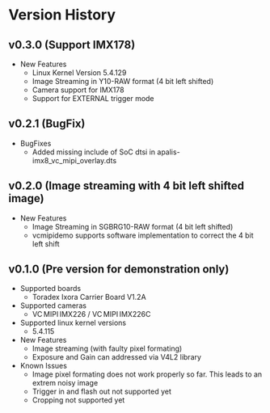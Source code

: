# Version History

## v0.3.0 (Support IMX178)
  * New Features
    * Linux Kernel Version 5.4.129
    * Image Streaming in Y10-RAW format (4 bit left shifted)
    * Camera support for IMX178
    * Support for EXTERNAL trigger mode

## v0.2.1 (BugFix)
  * BugFixes
    * Added missing include of SoC dtsi in apalis-imx8_vc_mipi_overlay.dts

## v0.2.0 (Image streaming with 4 bit left shifted image)
  * New Features
    * Image Streaming in SGBRG10-RAW format (4 bit left shifted)
    * vcmipidemo supports software implementation to correct the 4 bit left shift

## v0.1.0 (Pre version for demonstration only)
  * Supported boards
    * Toradex Ixora Carrier Board V1.2A
  * Supported cameras
    * VC MIPI IMX226 / VC MIPI IMX226C
  * Supported linux kernel versions
    * 5.4.115
  * New Features
    * Image streaming (with faulty pixel formating)
    * Exposure and Gain can addressed via V4L2 library
  * Known Issues
    * Image pixel formating does not work properly so far. This leads to an extrem noisy image
    * Trigger in and flash out not supported yet
    * Cropping not supported yet
